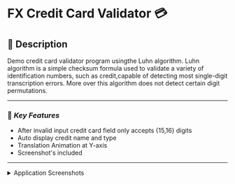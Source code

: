 # FX Credit Card Validator :credit_card: 

## :memo: Description
Demo credit card validator program usingthe Luhn algorithm. 
Luhn algorithm is a simple checksum formula used to validate a variety of identification numbers, 
such as credit,capable of detecting most single-digit transcription errors. More over
this algorithm does not detect certain digit permutations.
***

### :key: *Key Features* 
- After invalid input credit card field only accepts {15,16} digits
- Auto display credit name and type
- Translation Animation at Y-axis
- Screenshot's included
***


<details> 
<summary>Application Screenshots </summary> 

 ![valid_visa](https://user-images.githubusercontent.com/81055110/229218991-0b7dc26f-e09d-4f74-9eb5-c811a48dbe5c.png)
  
![valid_discover](https://user-images.githubusercontent.com/81055110/229219138-377779c0-5849-4755-b7b3-f25d68a77894.png)

</details>
